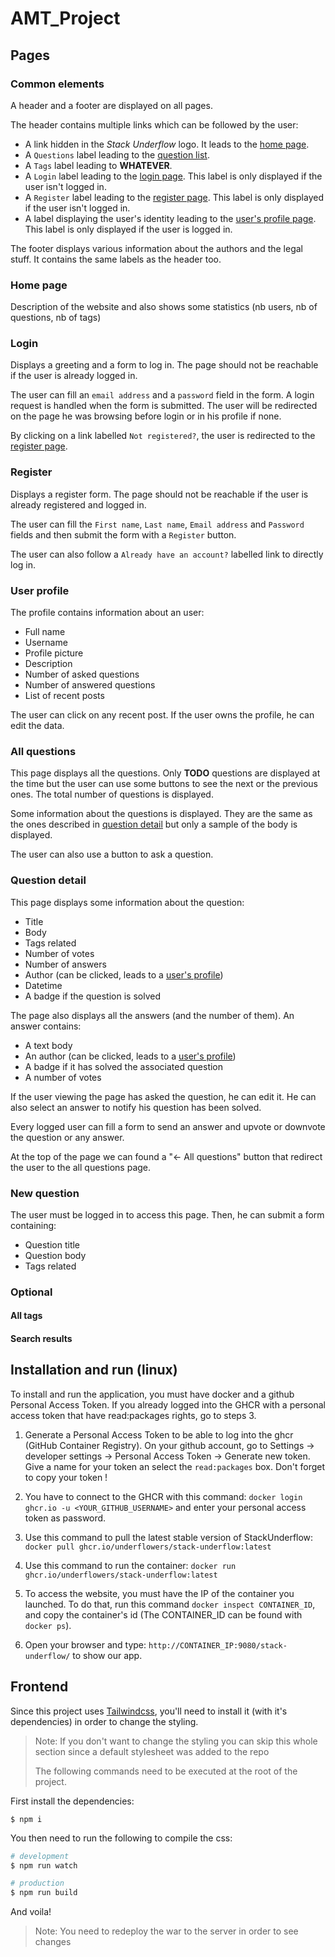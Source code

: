 # AMT\_Project
## Pages

### Common elements

A header and a footer are displayed on all pages.

The header contains multiple links which can be followed by the user:

- A link hidden in the *Stack Underflow* logo. It leads to the [home page](#home-page).
- A `Questions` label leading to the [question list](#all-questions).
- A `Tags` label leading to **WHATEVER**.
- A `Login` label leading to the [login page](#login). This label is only displayed if the user isn't logged in.
- A `Register` label leading to the [register page](#register). This label is only displayed if the user isn't logged in.
- A label displaying the user's identity leading to the [user's profile page](#user-profile). This label is only displayed if the user is logged in.

The footer displays various information about the authors and the legal stuff. It contains the same labels as the header too.

### Home page

Description of the website and also shows some
statistics (nb users, nb of questions, nb of tags)

### Login

Displays a greeting and a form to log in. The page should not be reachable if the user is already logged in.

The user can fill an `email address` and a `password` field in the form. A login request is handled when the form is submitted. The user will be redirected on the page he was browsing before login or in his profile if none.

By clicking on a link labelled `Not registered?`, the user is redirected to the [register page](#register).

### Register

Displays a register form. The page should not be reachable if the user is already registered and logged in.

The user can fill the `First name`, `Last name`, `Email address` and `Password` fields and then submit the form with a `Register` button.

The user can also follow a `Already have an account?` labelled link to directly log in.

### User profile

The profile contains information about an user:

- Full name
- Username
- Profile picture
- Description
- Number of asked questions
- Number of answered questions
- List of recent posts

The user can click on any recent post. If the user owns the profile, he can edit the data.

### All questions

This page displays all the questions. Only **TODO** questions are displayed at the time but the user can use some buttons to see the next or the previous ones. The total number of questions is displayed.

Some information about the questions is displayed. They are the same as the ones described in [question detail](#question-detail) but only a sample of the body is displayed.

The user can also use a button to ask a question.

### Question detail

This page displays some information about the question:

- Title
- Body
- Tags related
- Number of votes
- Number of answers
- Author (can be clicked, leads to a [user's profile](#user-profile))
- Datetime
- A badge if the question is solved

The page also displays all the answers (and the number of them). An answer contains:

- A text body
- An author (can be clicked, leads to a [user's profile](#user-profile))
- A badge if it has solved the associated question
- A number of votes

If the user viewing the page has asked the question, he can edit it. He can also select an answer to notify his question has been solved.

Every logged user can fill a form to send an answer and upvote or downvote the question or any answer.

At the top of the page we can found a "<- All questions" button that redirect the user to the all questions page.

### New question

The user must be logged in to access this page. Then, he can submit a form containing:

- Question title
- Question body
- Tags related

### Optional
#### All tags
#### Search results

## Installation and run (linux)
To install and run the application, you must have docker and a github Personal Access Token. If you already logged into the GHCR with a personal access token that have read:packages rights, go to steps 3.

 1. Generate a Personal Access Token to be able to log into the ghcr (GitHub Container Registry). On your github account, go to Settings -> developer settings -> Personal Access Token -> Generate new token.
 Give a name for your token an select the `read:packages` box. Don't forget to copy your token !
 
 2. You have to connect to the GHCR with this command: `docker login ghcr.io -u <YOUR_GITHUB_USERNAME>` and enter your personal access token as password.
 
 3. Use this command to pull the latest stable version of StackUnderflow: `docker pull ghcr.io/underflowers/stack-underflow:latest` 
 
 4. Use this command to run the container: `docker run ghcr.io/underflowers/stack-underflow:latest`

 5. To access the website, you must have the IP of the container you launched. To do that, run this command `docker inspect CONTAINER_ID`, and copy the container's id (The CONTAINER_ID can be found with `docker ps`).
    
 6. Open your browser and type: `http://CONTAINER_IP:9080/stack-underflow/` to show our app.

## Frontend
Since this project uses [Tailwindcss](https://tailwindcss.com/), you'll need to install it (with it's dependencies) in order to change the styling.
> Note: If you don't want to change the styling you can skip this whole section since a default stylesheet was added to the repo
> 
> The following commands need to be executed at the root of the project.

First install the dependencies:
```
$ npm i
```

You then need to run the following to compile the css:
```sh
# development
$ npm run watch

# production
$ npm run build
```

And voila!
> Note: You need to redeploy the war to the server in order to see changes